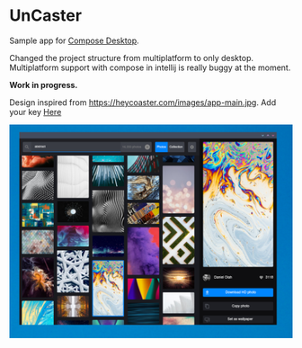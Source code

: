 # UnCaster

Sample app for [Compose Desktop](https://www.jetbrains.com/lp/compose/).

Changed the project structure from multiplatform to only desktop. 
Multiplatform support with compose in intellij is really buggy at the moment.

**Work in progress.**

Design inspired from https://heycoaster.com/images/app-main.jpg.
Add your key [Here](https://github.com/subashz/Compose-Desktop-PlayGround/blob/1b6f0ab72b63fb4afc2beae897ea3f270fb184ea/common/src/commonMain/kotlin/me/subash/common/data/ClientApi.kt#L92)


![UnCaster](screenshot/ss.png)
